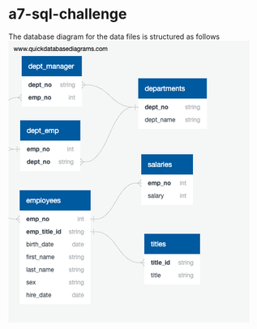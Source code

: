 # a7-sql-challenge
The database diagram for the data files is structured as follows
![database_diagram](EmployeeSQL/DBD.png)
